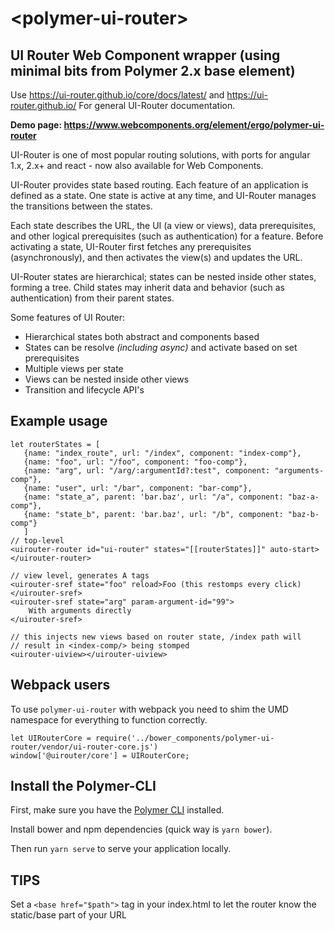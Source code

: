 # \<polymer-ui-router\>

## UI Router Web Component wrapper (using minimal bits from Polymer 2.x base element)

Use https://ui-router.github.io/core/docs/latest/ and https://ui-router.github.io/ 
For general UI-Router documentation.

**Demo page: https://www.webcomponents.org/element/ergo/polymer-ui-router**

UI-Router is one of most popular routing solutions, 
with ports for angular 1.x, 2.x+ and react - now also available for Web Components.

UI-Router provides state based routing. Each feature of an application is defined as a state. One state is active at any time, and UI-Router manages the transitions between the states.

Each state describes the URL, the UI (a view or views), data prerequisites, and other logical prerequisites (such as authentication) for a feature. Before activating a state, UI-Router first fetches any prerequisites (asynchronously), and then activates the view(s) and updates the URL.

UI-Router states are hierarchical; states can be nested inside other states, forming a tree.
Child states may inherit data and behavior (such as authentication) from their parent states.

Some features of UI Router:

* Hierarchical states both abstract and components based
* States can be resolve *(including async)* and activate based on set prerequisites 
* Multiple views per state
* Views can be nested inside other views
* Transition and lifecycle API's

## Example usage

    let routerStates = [
       {name: "index_route", url: "/index", component: "index-comp"},
       {name: "foo", url: "/foo", component: "foo-comp"},
       {name: "arg", url: "/arg/:argumentId?:test", component: "arguments-comp"},
       {name: "user", url: "/bar", component: "bar-comp"},
       {name: "state_a", parent: 'bar.baz', url: "/a", component: "baz-a-comp"},
       {name: "state_b", parent: 'bar.baz', url: "/b", component: "baz-b-comp"}
       ]
    // top-level
    <uirouter-router id="ui-router" states="[[routerStates]]" auto-start>
    </uirouter-router>
    
    // view level, generates A tags
    <uirouter-sref state="foo" reload>Foo (this restomps every click)</uirouter-sref>
    <uirouter-sref state="arg" param-argument-id="99">
        With arguments directly
    </uirouter-sref>
    
    // this injects new views based on router state, /index path will 
    // result in <index-comp/> being stomped
    <uirouter-uiview></uirouter-uiview>


## Webpack users

To use `polymer-ui-router` with webpack you need to shim the UMD namespace for everything to function correctly.

    let UIRouterCore = require('../bower_components/polymer-ui-router/vendor/ui-router-core.js')
    window['@uirouter/core'] = UIRouterCore;

## Install the Polymer-CLI

First, make sure you have the [Polymer CLI](https://www.npmjs.com/package/polymer-cli) installed. 

Install bower and npm dependencies (quick way is `yarn bower`).

Then run `yarn serve` to serve your application locally.

## TIPS

Set a `<base href="$path">` tag in your index.html to let the router know the static/base part of your URL

